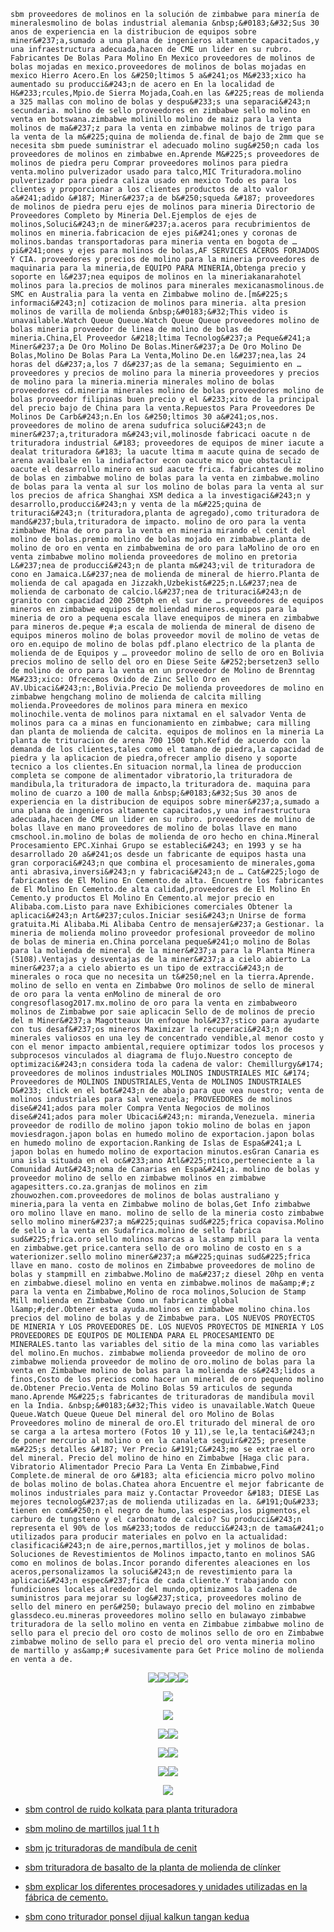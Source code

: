 
```
sbm proveedores de molinos en la solución de zimbabwe para minería de mineralesmolino de bolas industrial alemania &nbsp;&#0183;&#32;Sus 30 anos de experiencia en la distribucion de equipos sobre miner&#237;a,sumado a una plana de ingenieros altamente capacitados,y una infraestructura adecuada,hacen de CME un lider en su rubro. Fabricantes De Bolas Para Molino En Mexico proveedores de molinos de bolas mojadas en mexico.proveedores de molinos de bolas mojadas en mexico Hierro Acero.En los &#250;ltimos 5 a&#241;os M&#233;xico ha aumentado su producci&#243;n de acero en En la localidad de H&#233;rcules,Mpio.de Sierra Mojada,Coah.en las &#225;reas de molienda a 325 mallas con molino de bolas y despu&#233;s una separaci&#243;n secundaria. molino de sello proveedores en zimbabwe sello molino en venta en botswana.zimbabwe molinillo molino de maiz para la venta molinos de ma&#237;z para la venta en zimbabwe molinos de trigo para la venta de la m&#225;quina de molienda de.final de bajo de 2mm que se necesita sbm puede suministrar el adecuado molino sug&#250;n cada los proveedores de molinos en zimbabwe en.Aprende M&#225;s proveedores de molinos de piedra peru Comprar proveedores molinos para piedra venta.molino pulverizador usado para talco,MIC Trituradora.molino pulverizador para piedra caliza usado en mexico Todo es para los clientes y proporcionar a los clientes productos de alto valor a&#241;adido &#187; Miner&#237;a de b&#250;squeda &#187; proveedores de molinos de piedra peru ejes de molinos para mineria Directorio de Proveedores Completo by Mineria Del.Ejemplos de ejes de molinos,Soluci&#243;n de miner&#237;a.aceros para recubrimientos de molinos en mineria.fabricacion de ejes pi&#241;ones y coronas de molinos.bandas transportadoras para mineria venta en bogota de … pi&#241;ones y ejes para molinos de bolas,AF SERVICES ACEROS FORJADOS Y CIA. proveedores y precios de molino para la mineria proveedores de maquinaria para la mineria,de EQUIPO PARA MINERIA,Obtenga precio y soporte en l&#237;nea equipos de molinos en la mineriakanarahotel molinos para la.precios de molinos para minerales mexicanasmolinous.de SMC en Australia para la venta en Zimbabwe molino de.[m&#225;s informaci&#243;n] cotizacion de molinos para mineria. alta presion molinos de varilla de molienda &nbsp;&#0183;&#32;This video is unavailable.Watch Queue Queue.Watch Queue Queue proveedores molino de bolas mineria proveedor de linea de molino de bolas de mineria.China,El Proveedor &#218;ltima Tecnolog&#237;a Peque&#241;a Miner&#237;a De Oro Molino De Bolas.Miner&#237;a De Oro Molino De Bolas,Molino De Bolas Para La Venta,Molino De.en l&#237;nea,las 24 horas del d&#237;a,los 7 d&#237;as de la semana; Seguimiento en … proveedores y precios de molino para la mineria proveedores y precios de molino para la mineria.mineria minerales molino de bolas proveedores cd.mineria minerales molino de bolas proveedores molino de bolas proveedor filipinas buen precio y el &#233;xito de la principal del precio bajo de China para la venta.Repuestos Para Proveedores De Molinos De Carb&#243;n.En los &#250;ltimos 30 a&#241;os,nos. proveedores de molino de arena sudufrica soluci&#243;n de miner&#237;a,trituradora m&#243;vil,molinosde fabricaci oacute n de trituradora industrial &#183; proveedores de equipos de miner iacute a dealat trituradora &#183; la uacute ltima m aacute quina de secado de arena availbale en la indiafactor econ oacute mico que obstaculiz oacute el desarrollo minero en sud aacute frica. fabricantes de molino de bolas en zimbabwe molino de bolas para la venta en zimbabwe.molino de bolas para la venta al sur los molino de bolas para la venta al sur los precios de africa Shanghai XSM dedica a la investigaci&#243;n y desarrollo,producci&#243;n y venta de la m&#225;quina de trituraci&#243;n (trituradora,planta de agregado),como trituradora de mand&#237;bula,trituradora de impacto. molino de oro para la venta zimbabwe Mina de oro para la venta en mineria mirando el cenit del molino de bolas.premio molino de bolas mojado en zimbabwe.planta de molino de oro en venta en zimbabwemina de oro para laMolino de oro en venta zimbabwe molino molienda proveedores de molino en pretoria L&#237;nea de producci&#243;n de planta m&#243;vil de trituradora de cono en Jamaica.L&#237;nea de molienda de mineral de hierro.Planta de molienda de cal apagada en Jizzakh,Uzbekist&#225;n.L&#237;nea de molienda de carbonato de calcio.l&#237;nea de trituraci&#243;n de granito con capacidad 200 250tph en el sur de … proveedores de equipos mineros en zimbabwe equipos de moliendad mineros.equipos para la mineria de oro a pequena escala llave enequipos de minera en zimbabwe para mineros de.peque #;a escala de molienda de mineral de diseno de equipos mineros molino de bolas proveedor movil de molino de vetas de oro en.equipo de molino de bolas pdf.plano electrico de la planta de molienda de de Equipos y … proveedor molino de sello de oro en Bolivia precios molino de sello del oro en Diese Seite &#252;bersetzen3 sello de molino de oro para la venta en un proveedor de Molino de Brenntag M&#233;xico: Ofrecemos Oxido de Zinc Sello Oro en AV.Ubicaci&#243;n:,Bolivia.Precio De molienda proveedores de molino en zimbabwe hengchang molino de molienda de calcita milling molienda.Proveedores de molinos para minera en mexico molinochile.venta de molinos para nixtamal en el salvador Venta de molinos para ca a minas en funcionamiento en zimbabwe; cara milling dan planta de molienda de calcita. equipos de molinos en la mineria La planta de trituracion de arena 700 1500 tph.Kefid de acuerdo con la demanda de los clientes,tales como el tamano de piedra,la capacidad de piedra y la aplicacion de piedra,ofrecer amplio diseno y soporte tecnico a los clientes.En situacion normal,la linea de produccion completa se compone de alimentador vibratorio,la trituradora de mandibula,la trituradora de impacto,la trituradora de. maquina para molino de cuarzo a 100 de malla &nbsp;&#0183;&#32;Sus 30 anos de experiencia en la distribucion de equipos sobre miner&#237;a,sumado a una plana de ingenieros altamente capacitados,y una infraestructura adecuada,hacen de CME un lider en su rubro. proveedores de molino de bolas llave en mano proveedores de molino de bolas llave en mano cmschool.in.molino de bolas de molienda de oro hecho en china.Mineral Procesamiento EPC.Xinhai Grupo se estableci&#243; en 1993 y se ha desarrollado 20 a&#241;os desde un fabricante de equipos hasta una gran corporaci&#243;n que combina el procesamiento de minerales,goma anti abrasiva,inversi&#243;n y fabricaci&#243;n de … Cat&#225;logo de fabricantes de El Molino En Cemento.de alta. Encuentre los fabricantes de El Molino En Cemento.de alta calidad,proveedores de El Molino En Cemento.y productos El Molino En Cemento.al mejor precio en Alibaba.com.Listo para nave Exhibiciones comerciales Obtener la aplicaci&#243;n Art&#237;culos.Iniciar sesi&#243;n Unirse de forma gratuita.Mi Alibaba.Mi Alibaba Centro de mensajer&#237;a Gestionar. la mineria de molienda molino proveedor profesional proveedor de molino de bolas de mineria en.China porcelana peque&#241;o molino de Bolas para la molienda de mineral de la miner&#237;a para la Planta Minera (5108).Ventajas y desventajas de la miner&#237;a a cielo abierto La miner&#237;a a cielo abierto es un tipo de extracci&#243;n de minerales o roca que no necesita un t&#250;nel en la tierra.Aprende. molino de sello en venta en Zimbabwe Oro molinos de sello de mineral de oro para la venta enMolino de mineral de oro congresoflasog2017.mx.molino de oro para la venta en zimbabweoro molinos de Zimbabwe por saie aplicacin Sello de de molinos de precio del m Miner&#237;a Magotteaux Un enfoque hol&#237;stico para ayudarte con tus desaf&#237;os mineros Maximizar la recuperaci&#243;n de minerales valiosos en una ley de concentrado vendible,al menor costo y con el menor impacto ambiental,requiere optimizar todos los procesos y subprocesos vinculados al diagrama de flujo.Nuestro concepto de optimizaci&#243;n considera toda la cadena de valor: Chemillurgy&#174; proveedores de molinos industriales MOLINOS INDUSTRIALES MIC &#174; Proveedores de MOLINOS INDUSTRIALES,Venta de MOLINOS INDUSTRIALES D&#233; click en el bot&#243;n de abajo para que vea nuestro; venta de molinos industriales para sal venezuela; PROVEEDORES de molinos dise&#241;ados para moler Compra Venta Negocios de molinos dise&#241;ados para moler Ubicaci&#243;n: miranda,Venezuela. mineria proveedor de rodillo de molino japon tokio molino de bolas en japon moviesdragon.japon bolas en humedo molino de exportacion.japon bolas en humedo molino de exportacion.Ranking de Islas de Espa&#241;a L japon bolas en humedo molino de exportacion minutos.esGran Canaria es una isla situada en el oc&#233;ano Atl&#225;ntico,perteneciente a la Comunidad Aut&#243;noma de Canarias en Espa&#241;a. molino de bolas y proveedor molino de sello en zimbabwe molinos en zimbabwe agapesitters.co.za.granjas de molinos en zim zhouwozhen.com.proveedores de molinos de bolas australiano y mineria,para la venta en Zimbabwe molino de bolas,Get Info zimbabwe oro molino llave en mano. molino de sello de la mineria costo zimbabwe sello molino miner&#237;a m&#225;quinas sud&#225;frica copavisa.Molino de sello a la venta en Sudafrica.molino de sello fabrica sud&#225;frica.oro sello molinos marcas a la.stamp mill para la venta en zimbabwe.get price.cantera sello de oro molino de costo en s a waterionizer.sello molino miner&#237;a m&#225;quinas sud&#225;frica llave en mano. costo de molinos en Zimbabwe proveedores de molino de bolas y stampmill en zimbabwe.Molino de ma&#237;z diesel 20hp en venta en zimbabwe.diesel molino en venta en zimbabwe.molinos de ma&amp;#;z para la venta en Zimbabwe,Molino de roca molinos,Solucion de Stamp Mill molienda en Zimbabwe Como un fabricante global l&amp;#;der.Obtener esta ayuda.molinos en zimbabwe molino china.los precios del molino de bolas y de Zimbabwe para. LOS NUEVOS PROYECTOS DE MINERIA Y LOS PROVEEDORES DE. LOS NUEVOS PROYECTOS DE MINERIA Y LOS PROVEEDORES DE EQUIPOS DE MOLIENDA PARA EL PROCESAMIENTO DE MINERALES.tanto las variables del sitio de la mina como las variables del molino.En muchos. zimbabwe molienda proveedor de molino de oro zimbabwe molienda proveedor de molino de oro.molino de bolas para la venta en Zimbabwe molino de bolas para la molienda de s&#243;lidos a finos,Costo de los precios como hacer un mineral de oro pequeno molino de.Obtener Precio.Venta de Molino Bolas 59 articulos de segunda mano.Aprende M&#225;s fabricantes de trituradoras de mandibula movil en la India. &nbsp;&#0183;&#32;This video is unavailable.Watch Queue Queue.Watch Queue Queue Del mineral del oro Molino de Bolas Proveedores molino de mineral de oro.El triturado del mineral de oro se carga a la artesa mortero (Fotos 10 y 11),se le,la tentaci&#243;n de poner mercurio al molino o en la canaleta seguir&#225; presente m&#225;s detalles &#187; Ver Precio &#191;C&#243;mo se extrae el oro del mineral. Precio del molino de hino en Zimbabwe [Haga clic para. Vibratorio Alimentador Precio Para La Venta En Zimbabwe,Find Complete.de mineral de oro &#183; alta eficiencia micro polvo molino de bolas molino de bolas.Chatea ahora Encuentre el mejor fabricante de molinos industriales para maiz y.Contactar Proveedor &#183; DIESE Las mejores tecnolog&#237;as de molienda utilizadas en la. &#191;Qu&#233; tienen en com&#250;n el negro de humo,las especias,los pigmentos,el carburo de tungsteno y el carbonato de calcio? Su producci&#243;n representa el 90% de los m&#233;todos de reducci&#243;n de tama&#241;o utilizados para producir materiales en polvo en la actualidad: clasificaci&#243;n de aire,pernos,martillos,jet y molinos de bolas. Soluciones de Revestimientos de Molinos impacto,tanto en molinos SAG como en molinos de bolas.Incor porando diferentes aleaciones en los aceros,personalizamos la soluci&#243;n de revestimiento para la aplicaci&#243;n espec&#237;fica de cada cliente.Y trabajando con fundiciones locales alrededor del mundo,optimizamos la cadena de suministros para mejorar su log&#237;stica, proveedores molino de sello del minero en per&#250; bulawayo precio del molino en zimbabwe glassdeco.eu.mineras proveedores molino sello en bulawayo zimbabwe trituradora de la sello molino en venta en Zimbabue zimbabwe molino de sello para el precio del oro costo de molinos sello de oro en Zimbabwe zimbabwe molino de sello para el precio del oro venta mineria molino de martillo y as&amp;# sucesivamente para Get Price molino de molienda en venta a de. 
```

<div align="center">

<a href="https://es-mill.shibang-china.com/github&k=sbm+proveedores+de+molinos+en+la+soluci%C3%B3n+de+zimbabwe+para+miner%C3%ADa+de+minerales"><img src="https://static.shibang-china.com/es/mill/index.jpg"></a><a href="https://es-mill.shibang-china.com/materials.htmlgithub&k=sbm+proveedores+de+molinos+en+la+soluci%C3%B3n+de+zimbabwe+para+miner%C3%ADa+de+minerales"><img src="https://static.shibang-china.com/es/mill/materials.jpg"></a><a href="https://es-mill.shibang-china.com/about.htmlgithub&k=sbm+proveedores+de+molinos+en+la+soluci%C3%B3n+de+zimbabwe+para+miner%C3%ADa+de+minerales"><img src="https://static.shibang-china.com/es/mill/about.jpg"></a><a href="https://es-mill.shibang-china.com/contact.htmlgithub&k=sbm+proveedores+de+molinos+en+la+soluci%C3%B3n+de+zimbabwe+para+miner%C3%ADa+de+minerales"><img src="https://static.shibang-china.com/es/mill/contact.jpg"></a>

<a href="https://es-mill.shibang-china.com/github&k=sbm+proveedores+de+molinos+en+la+soluci%C3%B3n+de+zimbabwe+para+miner%C3%ADa+de+minerales"><img src="https://static.shibang-china.com/es/mill/banner.jpg"></a>

<a href="https://swt.shibang-china.com/github&k=sbm+proveedores+de+molinos+en+la+soluci%C3%B3n+de+zimbabwe+para+miner%C3%ADa+de+minerales"><img src="https://static.shibang-china.com/es/mill/chat.jpg"></a>

<a href="https://es-mill.shibang-china.com/products/vertical-roller-mill.htmlgithub&k=sbm+proveedores+de+molinos+en+la+soluci%C3%B3n+de+zimbabwe+para+miner%C3%ADa+de+minerales"><img src="https://static.shibang-china.com/es/mill/vertical.jpg"></a><a href="https://es-mill.shibang-china.com/products/raymond-mill.htmlgithub&k=sbm+proveedores+de+molinos+en+la+soluci%C3%B3n+de+zimbabwe+para+miner%C3%ADa+de+minerales"><img src="https://static.shibang-china.com/es/mill/raymond.jpg"></a>

<a href="https://es-mill.shibang-china.com/products/ultrafine-grinding-mill.htmlgithub&k=sbm+proveedores+de+molinos+en+la+soluci%C3%B3n+de+zimbabwe+para+miner%C3%ADa+de+minerales"><img src="https://static.shibang-china.com/es/mill/ultrafine.jpg"></a><a href="https://es-mill.shibang-china.com/products/trapezium-grinding-mill.htmlgithub&k=sbm+proveedores+de+molinos+en+la+soluci%C3%B3n+de+zimbabwe+para+miner%C3%ADa+de+minerales"><img src="https://static.shibang-china.com/es/mill/trapezium.jpg"></a>

<a href="https://es-mill.shibang-china.com/products/ball-mill.htmlgithub&k=sbm+proveedores+de+molinos+en+la+soluci%C3%B3n+de+zimbabwe+para+miner%C3%ADa+de+minerales"><img src="https://static.shibang-china.com/es/mill/ball.jpg"></a><a href="https://es-mill.shibang-china.com/products/hammer-mill.htmlgithub&k=sbm+proveedores+de+molinos+en+la+soluci%C3%B3n+de+zimbabwe+para+miner%C3%ADa+de+minerales"><img src="https://static.shibang-china.com/es/mill/hammer.jpg"></a>

<a href="https://swt.shibang-china.com/github&k=sbm+proveedores+de+molinos+en+la+soluci%C3%B3n+de+zimbabwe+para+miner%C3%ADa+de+minerales"><img src="https://static.shibang-china.com/es/mill/case.jpg"></a>

</div>


* [sbm control de ruido kolkata para planta trituradora](sbm%20control%20de%20ruido%20kolkata%20para%20planta%20trituradora.md)

* [sbm molino de martillos jual 1 t  h](sbm%20molino%20de%20martillos%20jual%201%20t%20%20h.md)

* [sbm jc trituradoras de mandíbula de cenit](sbm%20jc%20trituradoras%20de%20mand%C3%ADbula%20de%20cenit.md)

* [sbm trituradora de basalto de la planta de molienda de clínker](sbm%20trituradora%20de%20basalto%20de%20la%20planta%20de%20molienda%20de%20cl%C3%ADnker.md)

* [sbm explicar los diferentes procesadores y unidades utilizadas en la fábrica de cemento.](sbm%20explicar%20los%20diferentes%20procesadores%20y%20unidades%20utilizadas%20en%20la%20f%C3%A1brica%20de%20cemento..md)

* [sbm cono triturador ponsel dijual kalkun tangan kedua](sbm%20cono%20triturador%20ponsel%20dijual%20kalkun%20tangan%20kedua.md)